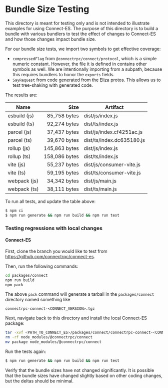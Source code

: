 Bundle Size Testing
========================================

This directory is meant for testing only and is not intended to illustrate examples for
using Connect-ES. The purpose of this directory is to build a bundle with various bundlers
to test the effect of changes to Connect-ES and how those changes impact bundle size.

For our bundle size tests, we import two symbols to get effective coverage:

* `compressedFlag` from `@connectrpc/connect/protocol`, which is a simple numeric constant. However, the file it is 
defined in contains other symbols as well. We are intentionally importing from a subpath, because this requires bundlers
to honor the `exports` fields.
* `SayRequest` from code generated from the Eliza protos. This allows us to test tree-shaking with generated code.

The results are:

<!--- RESULTS-START -->
| Name | Size | Artifact |
|------|-----:|----------|
| esbuild (js) | 85,758 bytes | dist/js/index.js |
| esbuild (ts) | 92,274 bytes | dist/ts/index.js |
| parcel (js) | 37,437 bytes | dist/js/index.cf4251ac.js |
| parcel (ts) | 39,670 bytes | dist/ts/index.dc635180.js |
| rollup (js) | 145,863 bytes | dist/js/index.js |
| rollup (ts) | 158,086 bytes | dist/ts/index.js |
| vite (js) | 55,237 bytes | dist/js/consumer-vite.js |
| vite (ts) | 59,195 bytes | dist/ts/consumer-vite.js |
| webpack (js) | 34,342 bytes | dist/js/main.js |
| webpack (ts) | 38,111 bytes | dist/ts/main.js |
<!--- RESULTS-END -->

To run all tests, and update the table above:

```bash
$ npm ci
$ npm run generate && npm run build && npm run test
```

### Testing regressions with local changes

#### Connect-ES

First, clone the branch you would like to test from https://github.com/connectrpc/connect-es.

Then, run the following commands:

```bash
cd packages/connect
npm run build
npm pack
```

The above `pack` command will generate a tarball in the `packages/connect` directory named something like

```
connectrpc-connect-<CONNECT_VERSION>.tgz
```

Next, navigate back to this directory and install the local Connect-ES package:

```bash
tar -xvf <PATH_TO_CONNECT_ES>/packages/connect/connectrpc-connect-<CONNECT_VERSION>.tgz
rm -rf node_modules/@connectrpc/connect
mv package node_modules/@connectrpc/connect
```

Run the tests again:

```bash
$ npm run generate && npm run build && npm run test
```

Verify that the bundle sizes have not changed significantly. It is possible that the bundle sizes have changed slightly
based on other coding changes, but the deltas should be minimal.
